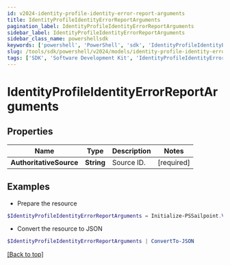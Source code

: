 ```yaml
---
id: v2024-identity-profile-identity-error-report-arguments
title: IdentityProfileIdentityErrorReportArguments
pagination_label: IdentityProfileIdentityErrorReportArguments
sidebar_label: IdentityProfileIdentityErrorReportArguments
sidebar_class_name: powershellsdk
keywords: ['powershell', 'PowerShell', 'sdk', 'IdentityProfileIdentityErrorReportArguments'] 
slug: /tools/sdk/powershell/v2024/models/identity-profile-identity-error-report-arguments
tags: ['SDK', 'Software Development Kit', 'IdentityProfileIdentityErrorReportArguments']
---
```



# IdentityProfileIdentityErrorReportArguments

## Properties

Name | Type | Description | Notes
------------ | ------------- | ------------- | -------------
**AuthoritativeSource** |  **String** | Source ID. | [required]

## Examples

- Prepare the resource
```powershell
$IdentityProfileIdentityErrorReportArguments = Initialize-PSSailpoint.V2024IdentityProfileIdentityErrorReportArguments  -AuthoritativeSource 1234sourceId5678902
```

- Convert the resource to JSON
```powershell
$IdentityProfileIdentityErrorReportArguments | ConvertTo-JSON
```


[[Back to top]](#) 

